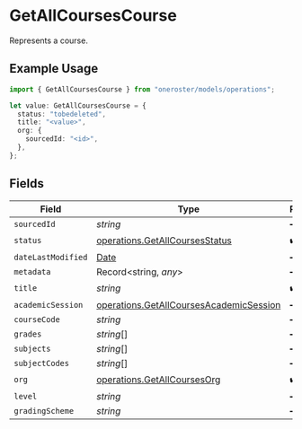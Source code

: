 # GetAllCoursesCourse

Represents a course.

## Example Usage

```typescript
import { GetAllCoursesCourse } from "oneroster/models/operations";

let value: GetAllCoursesCourse = {
  status: "tobedeleted",
  title: "<value>",
  org: {
    sourcedId: "<id>",
  },
};
```

## Fields

| Field                                                                                              | Type                                                                                               | Required                                                                                           | Description                                                                                        |
| -------------------------------------------------------------------------------------------------- | -------------------------------------------------------------------------------------------------- | -------------------------------------------------------------------------------------------------- | -------------------------------------------------------------------------------------------------- |
| `sourcedId`                                                                                        | *string*                                                                                           | :heavy_minus_sign:                                                                                 | N/A                                                                                                |
| `status`                                                                                           | [operations.GetAllCoursesStatus](../../models/operations/getallcoursesstatus.md)                   | :heavy_check_mark:                                                                                 | N/A                                                                                                |
| `dateLastModified`                                                                                 | [Date](https://developer.mozilla.org/en-US/docs/Web/JavaScript/Reference/Global_Objects/Date)      | :heavy_minus_sign:                                                                                 | N/A                                                                                                |
| `metadata`                                                                                         | Record<string, *any*>                                                                              | :heavy_minus_sign:                                                                                 | N/A                                                                                                |
| `title`                                                                                            | *string*                                                                                           | :heavy_check_mark:                                                                                 | N/A                                                                                                |
| `academicSession`                                                                                  | [operations.GetAllCoursesAcademicSession](../../models/operations/getallcoursesacademicsession.md) | :heavy_minus_sign:                                                                                 | N/A                                                                                                |
| `courseCode`                                                                                       | *string*                                                                                           | :heavy_minus_sign:                                                                                 | N/A                                                                                                |
| `grades`                                                                                           | *string*[]                                                                                         | :heavy_minus_sign:                                                                                 | N/A                                                                                                |
| `subjects`                                                                                         | *string*[]                                                                                         | :heavy_minus_sign:                                                                                 | N/A                                                                                                |
| `subjectCodes`                                                                                     | *string*[]                                                                                         | :heavy_minus_sign:                                                                                 | N/A                                                                                                |
| `org`                                                                                              | [operations.GetAllCoursesOrg](../../models/operations/getallcoursesorg.md)                         | :heavy_check_mark:                                                                                 | N/A                                                                                                |
| `level`                                                                                            | *string*                                                                                           | :heavy_minus_sign:                                                                                 | N/A                                                                                                |
| `gradingScheme`                                                                                    | *string*                                                                                           | :heavy_minus_sign:                                                                                 | N/A                                                                                                |